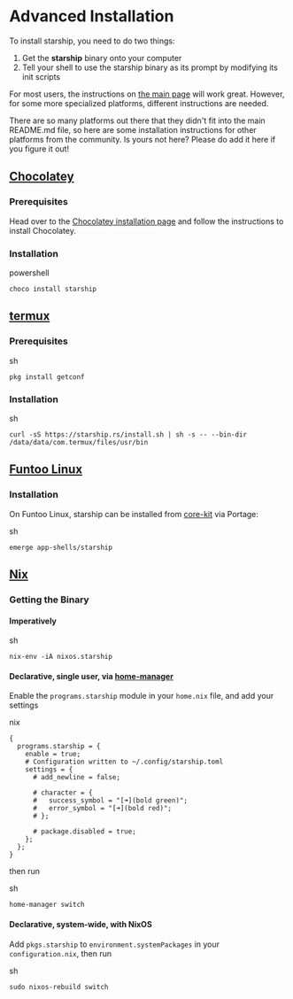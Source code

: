 # Advanced Installation [​](#advanced-installation)

To install starship, you need to do two things:

1.  Get the **starship** binary onto your computer
2.  Tell your shell to use the starship binary as its prompt by modifying its init scripts

For most users, the instructions on [the main page](./../guide/#🚀-installation) will work great. However, for some more specialized platforms, different instructions are needed.

There are so many platforms out there that they didn't fit into the main README.md file, so here are some installation instructions for other platforms from the community. Is yours not here? Please do add it here if you figure it out!

## [Chocolatey](https://chocolatey.org) [​](#chocolatey)

### Prerequisites [​](#prerequisites)

Head over to the [Chocolatey installation page](https://chocolatey.org/install) and follow the instructions to install Chocolatey.

### Installation [​](#installation)

powershell

    choco install starship

## [termux](https://termux.com) [​](#termux)

### Prerequisites [​](#prerequisites-1)

sh

    pkg install getconf

### Installation [​](#installation-1)

sh

    curl -sS https://starship.rs/install.sh | sh -s -- --bin-dir /data/data/com.termux/files/usr/bin

## [Funtoo Linux](https://www.funtoo.org/Welcome) [​](#funtoo-linux)

### Installation [​](#installation-2)

On Funtoo Linux, starship can be installed from [core-kit](https://github.com/funtoo/core-kit/tree/1.4-release/app-shells/starship) via Portage:

sh

    emerge app-shells/starship

## [Nix](https://wiki.nixos.org/wiki/Nix) [​](#nix)

### Getting the Binary [​](#getting-the-binary)

#### Imperatively [​](#imperatively)

sh

    nix-env -iA nixos.starship

#### Declarative, single user, via [home-manager](https://github.com/nix-community/home-manager) [​](#declarative-single-user-via-home-manager)

Enable the `programs.starship` module in your `home.nix` file, and add your settings

nix

    {
      programs.starship = {
        enable = true;
        # Configuration written to ~/.config/starship.toml
        settings = {
          # add_newline = false;
    
          # character = {
          #   success_symbol = "[➜](bold green)";
          #   error_symbol = "[➜](bold red)";
          # };
    
          # package.disabled = true;
        };
      };
    }

then run

sh

    home-manager switch

#### Declarative, system-wide, with NixOS [​](#declarative-system-wide-with-nixos)

Add `pkgs.starship` to `environment.systemPackages` in your `configuration.nix`, then run

sh

    sudo nixos-rebuild switch